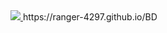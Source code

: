 <a href="https://ranger-4297.github.io/BD/CV-DoomEternal.theme.css" download>
  <img src="https://img.shields.io/badge/Download-here-brightgreen">
</a>
https://ranger-4297.github.io/BD